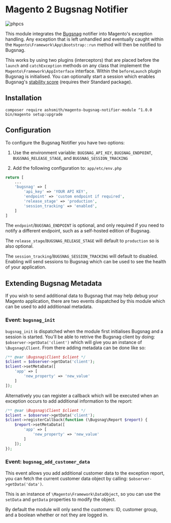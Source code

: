 # Magento 2 Bugsnag Notifier

![phpcs](https://github.com/ashsmith/magento-bugsnag-notifier-module/workflows/phpcs/badge.svg)

This module integrates the [Bugsnag](https://www.bugsnag.com) notifier into Magento's exception handling. Any exception that is left unhandled and eventually caught within the `Magento\Framework\App\Bootstrap::run` method will then be notified to Bugsnag.

This works by using two plugins (interceptors) that are placed before the `launch` and `catchException` methods on any class that implement the `Magento\Framework\AppInterface` interface. Within the `beforeLaunch` plugin Bugsnag is initialised. You can optionally start a session which enables Bugsnag's [stability score](https://www.bugsnag.com/product/stability-score) (requires their Standard package).


## Installation

    composer require ashsmith/magento-bugsnag-notifier-module ^1.0.0
    bin/magento setup:upgrade

## Configuration

To configure the Bugsnag Notifier you have two options:

1) Use the environment variable: `BUGSNAG_API_KEY`, `BUGSNAG_ENDPOINT`, `BUGSNAG_RELEASE_STAGE`, and `BUGSNAG_SESSION_TRACKING`

2) Add the following configuration to: `app/etc/env.php`

```php
return [
    ...
    'bugsnag' => [
        'api_key' => 'YOUR API KEY',
        'endpoint' => 'custom endpoint if required',
        'release_stage' => 'production',
        'session_tracking' => 'enabled',
    ]
]
```

The `endpoint`/`BUGSNAG_ENDPOINT` is optional, and only required if you need to notify a different endpoint, such as a self-hosted edition of Bugsnag.

The `release_stage`/`BUGSNAG_RELEASE_STAGE` will default to `production` so is also optional.

The `session_tracking`/`BUGSNAG_SESSION_TRACKING` will default to disabled. Enabling will send sessions to Bugsnag which can be used to see the health of your application.


## Extending Bugsnag Metadata

If you wish to send additional data to Bugsnag that may help debug your Magento application, there are two events dispatched by this module which can be used to add additionaal metadata.

### Event: `bugsnag_init`
`bugsnag_init` is dispatched when the module first initialises Bugsnag and a session is started. You'll be able to retrive the Bugsnag client by doing: `$observer->getData('client')` which will give you an instance of `\Bugsnag\Client`. From there adding metadata can be done like so:

```php
/** @var \Bugsnag\Client $client */
$client = $observer->getData('client');
$client->setMetaData([
    'app' => [
        'new_property' => 'new_value'
    ]
]);
```

Alternatively you can register a callback which will be executed when an exception occurs to add additional information to the report:

```php
/** @var \Bugsnag\Client $client */
$client = $observer->getData('client');
$client->registerCallback(function (\Bugsnag\Report $report) {
    $report->setMetaData([
        'app' => [
            'new_property' => 'new_value'
        ]
    ]);
});
```

### Event: `bugsnag_add_customer_data`
This event allows you add additional customer data to the exception report, you can fetch the current customer data object by calling: `$observer->getData('data')`.

This is an instance of `\Magento\Framework\DataObject`, so you can use the `setData` and `getData` properties to modify the object.

By default the module will only send the customers: ID, customer group, and a boolean whether or not they are logged in.